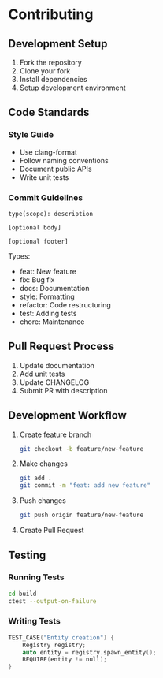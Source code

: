 # Contributing

## Development Setup

1. Fork the repository
2. Clone your fork
3. Install dependencies
4. Setup development environment

## Code Standards

### Style Guide

- Use clang-format
- Follow naming conventions
- Document public APIs
- Write unit tests

### Commit Guidelines

```
type(scope): description

[optional body]

[optional footer]
```

Types:

- feat: New feature
- fix: Bug fix
- docs: Documentation
- style: Formatting
- refactor: Code restructuring
- test: Adding tests
- chore: Maintenance

## Pull Request Process

1. Update documentation
2. Add unit tests
3. Update CHANGELOG
4. Submit PR with description

## Development Workflow

1. Create feature branch

   ```bash
   git checkout -b feature/new-feature
   ```

2. Make changes

   ```bash
   git add .
   git commit -m "feat: add new feature"
   ```

3. Push changes

   ```bash
   git push origin feature/new-feature
   ```

4. Create Pull Request

## Testing

### Running Tests

```bash
cd build
ctest --output-on-failure
```

### Writing Tests

```cpp
TEST_CASE("Entity creation") {
    Registry registry;
    auto entity = registry.spawn_entity();
    REQUIRE(entity != null);
}
```
